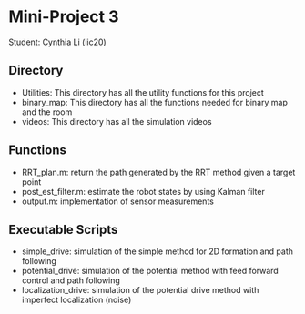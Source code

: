 Mini-Project 3
================
Student: Cynthia Li (lic20)


Directory
----------
- Utilities: This directory has all the utility functions for this project
- binary_map: This directory has all the functions needed for binary map and the room
- videos: This directory has all the simulation videos 

Functions
----------
- RRT_plan.m: return the path generated by the RRT method given a target point
- post_est_filter.m: estimate the robot states by using Kalman filter
- output.m: implementation of sensor measurements

Executable Scripts
-------------------
- simple_drive: simulation of the simple method for 2D formation and path following
- potential_drive: simulation of the potential method with feed forward control and path following
- localization_drive: simulation of the potential drive method with imperfect localization (noise)

